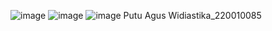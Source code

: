 ![image](https://github.com/user-attachments/assets/302c7242-c97a-42d4-bda5-84da0449f589)
![image](https://github.com/user-attachments/assets/46bcae5f-930e-4540-a2b5-03e1b385f32f)
![image](https://github.com/user-attachments/assets/64e8299a-be69-4244-ae47-780995e5d66a)
Putu Agus Widiastika_220010085
